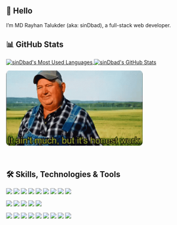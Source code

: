 ## 👋 Hello

I’m MD Rayhan Talukder (aka: sinDbad), a full-stack web developer.

## 📊 GitHub Stats

<a href="https://github.com/rayhantr">
  <img align="center" src="https://github-readme-stats.vercel.app/api/top-langs/?username=rayhantr&title_color=ffffff&text_color=c9cacc&icon_color=11303B&labelColor=344A53&bg_color=30,2A6E76,11303B&hide_border=true&layout=compact&card_width=322"  alt="sinDbad's Most Used Languages" />
</a>

<a href="https://github.com/rayhantr">
  <img align="center" src="https://github-readme-stats.vercel.app/api?username=rayhantr&show_icons=true&line_height=25&count_private=true&hide=prs,issues&title_color=ffffff&text_color=c9cacc&icon_color=4AB097&bg_color=30,2A6E76,11303B&hide_border=true&hide_rank=true" alt="sinDbad's GitHub Stats" />
</a>

<p><img src="./assets/honesty.gif" alt="It ain't much, but it's honest work" width="370"></p>

<br>

## 🛠 Skills, Technologies & Tools

![](https://img.shields.io/badge/React-informational?style=flat&logo=react&color=11303B&labelColor=344A53)
![](https://img.shields.io/badge/Redux-informational?style=flat&logo=Redux&logoColor=764ABC&color=11303B&labelColor=344A53)
![](https://img.shields.io/badge/React%20Query-informational?style=flat&logo=React%20Query&logoColor=FF4154&color=11303B&labelColor=344A53)
![](https://img.shields.io/badge/JavaScript-informational?style=flat&logo=JavaScript&color=11303B&labelColor=344A53)
![](https://img.shields.io/badge/TypeScript-informational?style=flat&logo=TypeScript&color=11303B&labelColor=344A53)
![](https://img.shields.io/badge/MongoDB-informational?style=flat&logo=MongoDB&logoColor=47A248&color=11303B&labelColor=344A53)
![](https://img.shields.io/badge/MySQL-informational?style=flat&logo=MySQL&color=11303B&labelColor=344A53)
![](https://img.shields.io/badge/GraphQL-informational?style=flat&logo=GraphQL&logoColor=E10098&color=11303B&labelColor=344A53)
![](https://img.shields.io/badge/Hasura-informational?style=flat&logo=Hasura&logoColor=1EB4D4&color=11303B&labelColor=344A53)

![](https://img.shields.io/badge/CSS-informational?style=flat&logo=css3&logoColor=1572B6&color=11303B&labelColor=344A53)
![](https://img.shields.io/badge/Sass-informational?style=flat&logo=Sass&color=11303B&labelColor=344A53)
![](https://img.shields.io/badge/Tailwind-informational?style=flat&logo=Tailwind-CSS&color=11303B&labelColor=344A53)
![](https://img.shields.io/badge/MUI-informational?style=flat&logo=MUI&logoColor=1572B6&color=11303B&labelColor=344A53)
![](https://img.shields.io/badge/Ant%20Design-informational?style=flat&logo=Ant%20Design&logoColor=0170FE&color=11303B&labelColor=344A53)

![](https://img.shields.io/badge/GitHub-informational?style=flat&logo=GitHub&logoColor=181717&color=11303B&labelColor=344A53)
![](https://img.shields.io/badge/Bitbucket-informational?style=flat&logo=Bitbucket&logoColor=0052CC&color=11303B&labelColor=344A53)
![](https://img.shields.io/badge/NPM-informational?style=flat&logo=npm&color=11303B&labelColor=344A53)
![](https://img.shields.io/badge/Postman-informational?style=flat&logo=Postman&color=11303B&labelColor=344A53)
![](https://img.shields.io/badge/Photoshop-informational?style=flat&logo=Adobe-Photoshop&color=11303B&labelColor=344A53)
![](https://img.shields.io/badge/Illustrator-informational?style=flat&logo=Adobe-Illustrator&color=11303B&labelColor=344A53)
![](https://img.shields.io/badge/AdobeXD-informational?style=flat&logo=Adobe-XD&color=11303B&labelColor=344A53)
![](https://img.shields.io/badge/Figma-informational?style=flat&logo=Figma&logoColor=F24E1E&color=11303B&labelColor=344A53)
![](https://img.shields.io/badge/VS%20Code-informational?style=flat&logo=Visual%20Studio%20Code&logoColor=007ACC&color=11303B&labelColor=344A53)
